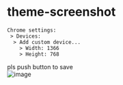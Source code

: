 # theme-screenshot
```
Chrome settings:
 > Devices:
  > Add custom device...
    > Width: 1366
    > Height: 768
```

pls push button to save  
![image](https://user-images.githubusercontent.com/57354947/180848193-99270d93-cea9-4b0a-9b2d-3d48612bee55.png)
